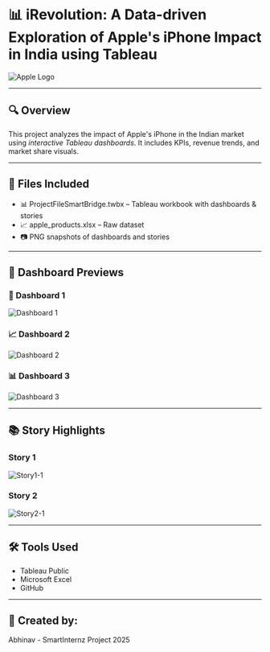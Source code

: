 # 📊 iRevolution: A Data-driven Exploration of Apple's iPhone Impact in India using Tableau

![Apple Logo](APPLELOGO.png)

---

## 🔍 Overview

This project analyzes the impact of Apple's iPhone in the Indian market using *interactive Tableau dashboards*. It includes KPIs, revenue trends, and market share visuals.

---

## 📁 Files Included

- 📊 ProjectFileSmartBridge.twbx – Tableau workbook with dashboards & stories  
- 📈 apple_products.xlsx – Raw dataset  
- 📷 PNG snapshots of dashboards and stories  

---

## 📸 Dashboard Previews

### 🧭 Dashboard 1  
![Dashboard 1](Dashboard-1.png)

### 📈 Dashboard 2  
![Dashboard 2](Dashboard-2.png)

### 📊 Dashboard 3  
![Dashboard 3](Dashboard-3.png)

---

## 📚 Story Highlights

### Story 1  
![Story1-1](Story1-1.png)

### Story 2  
![Story2-1](Story2-1.png)

---

## 🛠 Tools Used

- Tableau Public  
- Microsoft Excel  
- GitHub

---

## 🙌 Created by:

Abhinav - SmartInternz Project 2025
